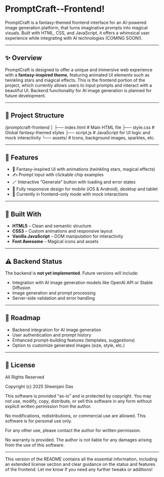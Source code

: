 # PromptCraft--Frontend!
PromptCraft is a fantasy-themed frontend interface for an AI-powered image generation platform, that turns imaginative prompts into magical visuals. Built with HTML, CSS, and JavaScript, it offers a whimsical user experience while integrating with AI technologies (COMING SOON!).

---

## ✨ Overview

PromptCraft is designed to offer a unique and immersive web experience with a **fantasy-inspired theme**, featuring animated UI elements such as twinkling stars and magical effects. This is the frontend portion of the project, which currently allows users to input prompts and interact with a beautiful UI. Backend functionality for AI image generation is planned for future development.

---

## 📁 Project Structure

/promptcraft-frontend │ 
├── index.html # Main HTML file 
├── style.css # Global fantasy-themed styles 
├── script.js # JavaScript for UI logic and mock interactivity 
└── assets/ # Icons, background images, sparkles, etc.

---

## 🚀 Features

- 🧙 Fantasy-inspired UI with animations (twinkling stars, magical effects)
- ✍️ Prompt input with clickable chip examples
- 🪄 Interactive “Generate” button with loading and error states
- 📱 Fully responsive design for mobile (iOS & Android), desktop and tablet
- 🧪 Currently in frontend-only mode with mock interactions

---

## 🔧 Built With

- **HTML5** – Clean and semantic structure
- **CSS3** – Custom animations and responsive layout
- **Vanilla JavaScript** – DOM manipulation for interactivity
- **Font Awesome** – Magical icons and assets

---

## ⚠️ Backend Status

The backend is **not yet implemented**. Future versions will include:

- Integration with AI image generation models like OpenAI API or Stable Diffusion
- Image generation and prompt processing
- Server-side validation and error handling

---

## 🎯 Roadmap

- Backend integration for AI image generation
- User authentication and prompt history
- Enhanced prompt-building features (templates, suggestions)
- Option to customize generated images (size, style, etc.)
  
---

## 📜 License

All Rights Reserved

Copyright (c) 2025 Sheenjani Das

This software is provided "as-is" and is protected by copyright. You may not use, modify, copy, distribute, or sell this software in any form without explicit written permission from the author.

No modifications, redistributions, or commercial use are allowed. This software is for personal use only.

For any other use, please contact the author for written permission.

No warranty is provided. The author is not liable for any damages arising from the use of this software.

---

This version of the README contains all the essential information, including an extended license section and clear guidance on the status and features of the frontend. Let me know if you need any further tweaks or additions!

